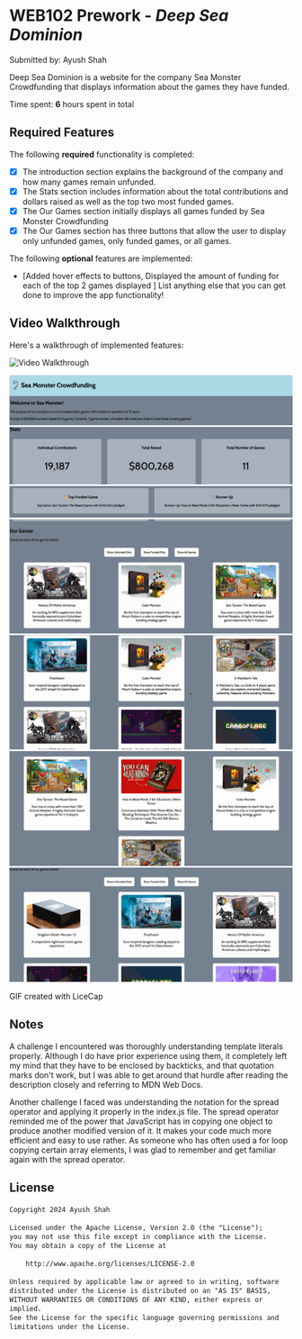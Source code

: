 # WEB102 Prework - *Deep Sea Dominion*

Submitted by: Ayush Shah

Deep Sea Dominion is a website for the company Sea Monster Crowdfunding that displays information about the games they have funded.

Time spent: **6** hours spent in total

## Required Features

The following **required** functionality is completed:

* [X] The introduction section explains the background of the company and how many games remain unfunded.
* [X] The Stats section includes information about the total contributions and dollars raised as well as the top two most funded games.
* [X] The Our Games section initially displays all games funded by Sea Monster Crowdfunding
* [X] The Our Games section has three buttons that allow the user to display only unfunded games, only funded games, or all games.

The following **optional** features are implemented:

* [Added hover effects to buttons, Displayed the amount of funding for each of the top 2 games displayed ] List anything else that you can get done to improve the app functionality!

## Video Walkthrough

Here's a walkthrough of implemented features:

<img src='http://i.imgur.com/link/to/your/gif/file.gif' title='Video Walkthrough' width='' alt='Video Walkthrough' />

![Title/Intro Walkthrough](gif-walkthrough-images/Title-Intro.gif)
![Stats](gif-walkthrough-images/Stats.gif)
![Top Funded Games ](gif-walkthrough-images/Top-Funded-Games.gif)
![Games](gif-walkthrough-images/Games.gif)
![All Games](gif-walkthrough-images/All-Games.gif)
![Funded Games](gif-walkthrough-images/Funded-Games.gif)
![Unfunded Games](gif-walkthrough-images/Unfunded-Games.gif)



GIF created with LiceCap


## Notes

A challenge I encountered was thoroughly understanding template literals properly. Although I do have prior experience using them, it completely left my mind that they have to be enclosed by backticks, and that quotation marks don't work, but I was able to get around that hurdle after reading the description closely and referring to MDN Web Docs.

Another challenge I faced was understanding the notation for the spread operator and applying it properly in the index.js file. The spread operator reminded me of the power that JavaScript has in copying one object to produce another modified version of it. It makes your code much more efficient and easy to use rather. As someone who has often used a for loop copying certain array elements, I was glad to remember and get familiar again with the spread operator.


## License

    Copyright 2024 Ayush Shah

    Licensed under the Apache License, Version 2.0 (the "License");
    you may not use this file except in compliance with the License.
    You may obtain a copy of the License at

        http://www.apache.org/licenses/LICENSE-2.0

    Unless required by applicable law or agreed to in writing, software
    distributed under the License is distributed on an "AS IS" BASIS,
    WITHOUT WARRANTIES OR CONDITIONS OF ANY KIND, either express or implied.
    See the License for the specific language governing permissions and
    limitations under the License.
